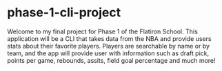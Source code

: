 # phase-1-cli-project

Welcome to my final project for Phase 1 of the Flatiron School. This application will be a CLI that takes data from the NBA and provide users stats about their favorite players. Players are searchable by name or by team, and the app will provide user with information such as draft pick, points per game, rebounds, assits, field goal percentage and much more!
